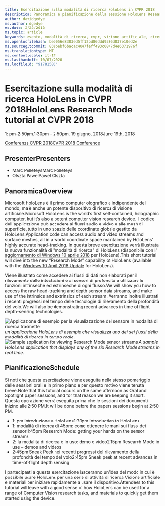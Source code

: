 ```yaml
---
title: Esercitazione sulla modalità di ricerca HoloLens in CVPR 2018
description: Panoramica e pianificazione della sessione HoloLens Research Mode, da consegnare alla conferenza CVPR il 19 giugno 2018.
author: davidgedye
ms.author: dgedye
ms.date: 2/28/2018
ms.topic: article
keywords: evento, modalità di ricerca, cvpr, visione artificiale, ricerca, HoloLens
ms.openlocfilehash: be3056e8383ed5ff12bd86ddd9386d837e10ed2e
ms.sourcegitcommit: 838bebf6bacac4047feff493c0847d4e6371976f
ms.translationtype: MT
ms.contentlocale: it-IT
ms.lasthandoff: 10/07/2020
ms.locfileid: "91781581"
---
```

# <a name="hololens-research-mode-tutorial-at-cvpr-2018"></a><span data-ttu-id="9b337-104">Esercitazione sulla modalità di ricerca HoloLens in CVPR 2018</span><span class="sxs-lookup"><span data-stu-id="9b337-104">HoloLens Research Mode tutorial at CVPR 2018</span></span>
<span data-ttu-id="9b337-105">1: pm-2:50pm.</span><span class="sxs-lookup"><span data-stu-id="9b337-105">1:30pm - 2:50pm.</span></span> <span data-ttu-id="9b337-106">19 giugno, 2018</span><span class="sxs-lookup"><span data-stu-id="9b337-106">June 19th, 2018</span></span>

[<span data-ttu-id="9b337-107">Conferenza CVPR 2018</span><span class="sxs-lookup"><span data-stu-id="9b337-107">CVPR 2018 Conference</span></span>](https://cvpr2018.thecvf.com/)

## <a name="presenters"></a><span data-ttu-id="9b337-108">Presenter</span><span class="sxs-lookup"><span data-stu-id="9b337-108">Presenters</span></span>
* <span data-ttu-id="9b337-109">Marc Pollefeys</span><span class="sxs-lookup"><span data-stu-id="9b337-109">Marc Pollefeys</span></span>
* <span data-ttu-id="9b337-110">Olszta Pawel</span><span class="sxs-lookup"><span data-stu-id="9b337-110">Pawel Olszta</span></span>

## <a name="overview"></a><span data-ttu-id="9b337-111">Panoramica</span><span class="sxs-lookup"><span data-stu-id="9b337-111">Overview</span></span>
<span data-ttu-id="9b337-112">Microsoft HoloLens è il primo computer olografico e indipendente del mondo, ma è anche un potente dispositivo di ricerca di visione artificiale.</span><span class="sxs-lookup"><span data-stu-id="9b337-112">Microsoft HoloLens is the world’s first self-contained, holographic computer, but it’s also a potent computer vision research device.</span></span>
<span data-ttu-id="9b337-113">Il codice dell'applicazione può accedere ai flussi audio e video e alle mesh di superficie, tutto in uno spazio delle coordinate globale gestito da HoloLens.</span><span class="sxs-lookup"><span data-stu-id="9b337-113">Application code can access audio and video streams and surface meshes, all in a world coordinate space maintained by HoloLens’ highly accurate head-tracking.</span></span> <span data-ttu-id="9b337-114">In questa breve esercitazione verrà illustrata la nuova funzionalità di "modalità di ricerca" di HoloLens (disponibile con l' [aggiornamento di Windows 10 aprile 2018](https://docs.microsoft.com/windows/mixed-reality/enthusiast-guide/release-notes-april-2018) per HoloLens).</span><span class="sxs-lookup"><span data-stu-id="9b337-114">This short tutorial will dive into the new “Research Mode” capability of HoloLens (available with the [Windows 10 April 2018 Update](https://docs.microsoft.com/windows/mixed-reality/enthusiast-guide/release-notes-april-2018) for HoloLens).</span></span>

<span data-ttu-id="9b337-115">Viene illustrato come accedere ai flussi di dati non elaborati per il rilevamento delle intestazioni e ai sensori di profondità e utilizzare le funzioni intrinseche ed estrinseche di ogni flusso.</span><span class="sxs-lookup"><span data-stu-id="9b337-115">We will show you how to access the raw head-tracking and depth sensor data streams, and make use of the intrinsics and extrinsics of each stream.</span></span>  <span data-ttu-id="9b337-116">Verranno inoltre illustrati i recenti progressi nel tempo delle tecnologie di rilevamento della profondità del volo.</span><span class="sxs-lookup"><span data-stu-id="9b337-116">We will also be demonstrating recent advances in time of flight depth-sensing technologies.</span></span>

<span data-ttu-id="9b337-117">![Applicazione di esempio per la visualizzazione del sensore in modalità di ricerca trasmette ](../develop/platform-capabilities-and-apis/images/sensor-stream-viewer.jpg)
 *un'applicazione HoloLens di esempio che visualizza uno dei sei flussi della modalità di ricerca in tempo reale.*</span><span class="sxs-lookup"><span data-stu-id="9b337-117">![Sample application for viewing Research Mode sensor streams](../develop/platform-capabilities-and-apis/images/sensor-stream-viewer.jpg)
*A sample HoloLens application that displays any of the six Research Mode streams in real time.*</span></span>

## <a name="schedule"></a><span data-ttu-id="9b337-118">Pianificazione</span><span class="sxs-lookup"><span data-stu-id="9b337-118">Schedule</span></span>
<span data-ttu-id="9b337-119">Si noti che questa esercitazione viene eseguita nello stesso pomeriggio delle sessioni orali e in primo piano e per questo motivo viene tenuta breve.</span><span class="sxs-lookup"><span data-stu-id="9b337-119">Note that this tutorial occurs on the same afternoon as Oral and Spotlight paper sessions, and for that reason we are keeping it short.</span></span>
<span data-ttu-id="9b337-120">Questa operazione verrà eseguita prima che le sessioni dei documenti inizino alle 2:50 PM.</span><span class="sxs-lookup"><span data-stu-id="9b337-120">It will be done before the papers sessions begin at 2:50 PM.</span></span>

- <span data-ttu-id="9b337-121">1: pm Introduzione a HoloLens</span><span class="sxs-lookup"><span data-stu-id="9b337-121">1:30pm   Introduction to HoloLens</span></span> 
- <span data-ttu-id="9b337-122">1: modalità di ricerca di 45pm: come ottenere le mani sui flussi dei sensori</span><span class="sxs-lookup"><span data-stu-id="9b337-122">1:45pm   Research Mode: getting your hands on the sensor streams</span></span> 
- <span data-ttu-id="9b337-123">2: la modalità di ricerca è in uso: demo e video</span><span class="sxs-lookup"><span data-stu-id="9b337-123">2:15pm   Research Mode in use – demos and videos</span></span> 
- <span data-ttu-id="9b337-124">2:45pm Sneak Peek nei recenti progressi del rilevamento della profondità del tempo del volo</span><span class="sxs-lookup"><span data-stu-id="9b337-124">2:45pm   Sneak peek at recent advances in time-of-flight depth sensing</span></span> 

<span data-ttu-id="9b337-125">I partecipanti a questa esercitazione lasceranno un'idea del modo in cui è possibile usare HoloLens per una serie di attività di ricerca Visione artificiale e materiali per iniziare rapidamente a usare il dispositivo.</span><span class="sxs-lookup"><span data-stu-id="9b337-125">Attendees to this tutorial will leave with a good sense of how HoloLens can be used for a range of Computer Vision research tasks, and materials to quickly get them started using the device.</span></span>
